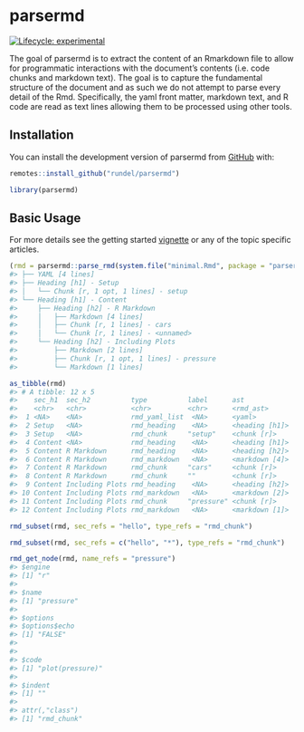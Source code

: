 
<!-- README.md is generated from README.Rmd. Please edit that file -->

# parsermd

<!-- badges: start -->

[![Lifecycle:
experimental](https://img.shields.io/badge/lifecycle-experimental-orange.svg)](https://www.tidyverse.org/lifecycle/#experimental)
<!-- badges: end -->

The goal of parsermd is to extract the content of an Rmarkdown file to
allow for programmatic interactions with the document’s contents
(i.e. code chunks and markdown text). The goal is to capture the
fundamental structure of the document and as such we do not attempt to
parse every detail of the Rmd. Specifically, the yaml front matter,
markdown text, and R code are read as text lines allowing them to be
processed using other tools.

## Installation

You can install the development version of parsermd from
[GitHub](https://github.com/rundel/parsermd) with:

``` r
remotes::install_github("rundel/parsermd")
```

``` r
library(parsermd)
```

## Basic Usage

For more details see the getting started
[vignette](https://rundel.github.io/parsermd/articles/parsermd.html) or
any of the topic specific articles.

``` r
(rmd = parsermd::parse_rmd(system.file("minimal.Rmd", package = "parsermd")))
#> ├── YAML [4 lines]
#> ├── Heading [h1] - Setup
#> │   └── Chunk [r, 1 opt, 1 lines] - setup
#> └── Heading [h1] - Content
#>     ├── Heading [h2] - R Markdown
#>     │   ├── Markdown [4 lines]
#>     │   ├── Chunk [r, 1 lines] - cars
#>     │   └── Chunk [r, 1 lines] - <unnamed>
#>     └── Heading [h2] - Including Plots
#>         ├── Markdown [2 lines]
#>         ├── Chunk [r, 1 opt, 1 lines] - pressure
#>         └── Markdown [1 lines]

as_tibble(rmd)
#> # A tibble: 12 x 5
#>    sec_h1  sec_h2          type          label      ast           
#>    <chr>   <chr>           <chr>         <chr>      <rmd_ast>     
#>  1 <NA>    <NA>            rmd_yaml_list  <NA>      <yaml>        
#>  2 Setup   <NA>            rmd_heading    <NA>      <heading [h1]>
#>  3 Setup   <NA>            rmd_chunk     "setup"    <chunk [r]>   
#>  4 Content <NA>            rmd_heading    <NA>      <heading [h1]>
#>  5 Content R Markdown      rmd_heading    <NA>      <heading [h2]>
#>  6 Content R Markdown      rmd_markdown   <NA>      <markdown [4]>
#>  7 Content R Markdown      rmd_chunk     "cars"     <chunk [r]>   
#>  8 Content R Markdown      rmd_chunk     ""         <chunk [r]>   
#>  9 Content Including Plots rmd_heading    <NA>      <heading [h2]>
#> 10 Content Including Plots rmd_markdown   <NA>      <markdown [2]>
#> 11 Content Including Plots rmd_chunk     "pressure" <chunk [r]>   
#> 12 Content Including Plots rmd_markdown   <NA>      <markdown [1]>

rmd_subset(rmd, sec_refs = "hello", type_refs = "rmd_chunk")

rmd_subset(rmd, sec_refs = c("hello", "*"), type_refs = "rmd_chunk")

rmd_get_node(rmd, name_refs = "pressure")
#> $engine
#> [1] "r"
#> 
#> $name
#> [1] "pressure"
#> 
#> $options
#> $options$echo
#> [1] "FALSE"
#> 
#> 
#> $code
#> [1] "plot(pressure)"
#> 
#> $indent
#> [1] ""
#> 
#> attr(,"class")
#> [1] "rmd_chunk"
```
